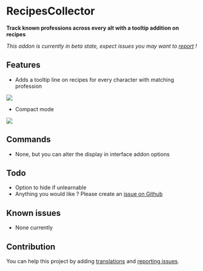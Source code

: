 # RecipesCollector

**Track known professions across every alt with a tooltip addition on recipes**

_This addon is currently in beta state, expect issues you may want to [report](https://github.com/ZergRael/RecipesCollector/issues) !_

## Features

- Adds a tooltip line on recipes for every character with matching profession

![](https://img.thetabx.net/25hJv.png)

- Compact mode

![](https://img.thetabx.net/lPKEx.png)

## Commands

- None, but you can alter the display in interface addon options

## Todo

- Option to hide if unlearnable
- Anything you would like ? Please create an [issue on Github](https://github.com/ZergRael/RecipesCollector/issues)

## Known issues

- None currently

## Contribution

You can help this project by adding [translations](https://www.curseforge.com/wow/addons/recipescollector/localization) and [reporting issues](https://github.com/ZergRael/RecipesCollector/issues).

